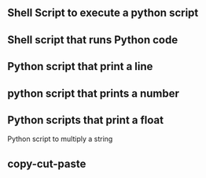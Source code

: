 ## Shell Script to execute a python script
## Shell script that runs Python code
## Python script that print a line
## python script that prints a number
## Python scripts that print a float
Python script to multiply a string
## copy-cut-paste
